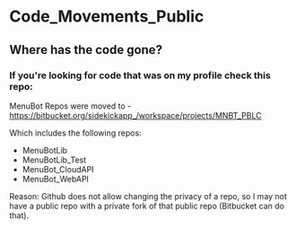 # Code_Movements_Public

## Where has the code gone? 

### If you're looking for code that was on my profile check this repo:

MenuBot Repos were moved to - https://bitbucket.org/sidekickapp_/workspace/projects/MNBT_PBLC

Which includes the following repos:
 - MenuBotLib
 - MenuBotLib_Test
 - MenuBot_CloudAPI
 - MenuBot_WebAPI

Reason: Github does not allow changing the privacy of a repo, so I may not have a public repo with a private fork of that public repo (Bitbucket can do that).
